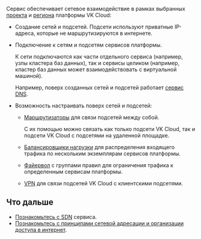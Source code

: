 Сервис обеспечивает сетевое взаимодействие в рамках выбранных [проекта](../../../../tools-for-using-services/account/concepts/projects) и [региона](../../../../tools-for-using-services/account/concepts/regions) платформы VK Cloud:

- Создание сетей и подсетей. Подсети используют приватные IP-адреса, которые не маршрутизируются в интернете.

- Подключение к сетям и подсетям сервисов платформы.

  К сети подключаются как части отдельного сервиса (например, узлы кластера баз данных), так и сервисы целиком (например, кластер баз данных может взаимодействовать с виртуальной машиной).

  Например, поверх созданных сетей и подсетей работает [сервис DNS](../../../dns).

- Возможность настраивать поверх сетей и подсетей:

  - [Маршрутизаторы](../router) для связи подсетей между собой.

    С их помощью можно связать как только подсети VK Cloud, так и подсети VK Cloud с подсетями на удаленной площадке.

  - [Балансировщики нагрузки](/ru/networks/balancing/concepts/load-balancer) для распределения входящего трафика по нескольким экземплярам сервисов платформы.
  - [Файервол](../traffic-limiting) с группами правил для ограничения трафика к определенным сервисам платформы.
  - [VPN](../vpn) для связи подсетей VK Cloud с клиентскими подсетями.

## Что дальше

- [Познакомьтесь с SDN](../sdn) сервиса.
- [Познакомьтесь с принципами сетевой адресации и организации доступа в интернет](../ips-and-inet).
